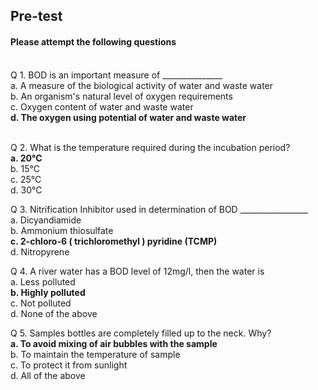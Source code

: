 ## <b> Pre-test</b>
#### Please attempt the following questions

<br>
Q 1. BOD is an important measure of _______________ <br>
a. A measure of the biological activity of water and waste water<br>
b. An organism's natural level of oxygen requirements<br>
c. Oxygen content of water and waste water<br>
<b>d. The oxygen using potential of water and waste water</b> <br>  <br>

Q 2. What is the temperature required during the incubation period? <br>
<b>a. 20&deg;C</b><br>
b. 15&deg;C<br>
c. 25&deg;C<br>
d. 30&deg;C<br>

Q 3. Nitrification Inhibitor used in determination of BOD _________________ <br>
a. Dicyandiamide<br>
b. Ammonium thiosulfate<br>
<b>c. 2-chloro-6 ( trichloromethyl ) pyridine (TCMP)</b><br>
d. Nitropyrene<br>

Q 4. A river water has a BOD level of 12mg/l, then the water is <br>
a. Less polluted<br>
<b>b. Highly polluted</b><br>
c. Not polluted<br>
d. None of the above<br>

Q 5.  Samples bottles are completely filled up to the neck. Why? <br>
<b>a. To avoid mixing of air bubbles with the sample</b><br>
b. To maintain the temperature of sample<br>
c. To protect it from sunlight<br>
d. All of the above<br>
